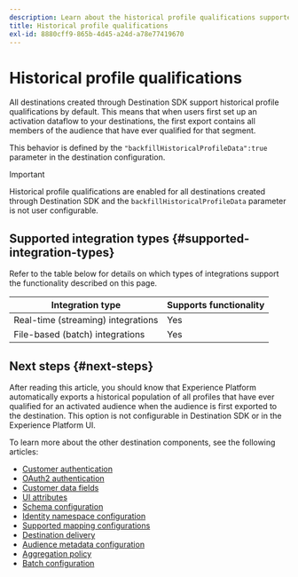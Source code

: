 ```yaml
---
description: Learn about the historical profile qualifications supported by destinations built with Destination SDK.
title: Historical profile qualifications
exl-id: 8880cff9-865b-4d45-a24d-a78e77419670
---
```

# Historical profile qualifications

All destinations created through Destination SDK support historical profile qualifications by default. This means that when users first set up an activation dataflow to your destinations, the first export contains all members of the audience that have ever qualified for that segment.

This behavior is defined by the `"backfillHistoricalProfileData":true` parameter in the destination configuration.

>[!IMPORTANT]
>
>Historical profile qualifications are enabled for all destinations created through Destination SDK and the `backfillHistoricalProfileData` parameter is not user configurable.

## Supported integration types {#supported-integration-types}

Refer to the table below for details on which types of integrations support the functionality described on this page.

|Integration type| Supports functionality |
|---|---|
| Real-time (streaming) integrations | Yes  |
| File-based (batch) integrations | Yes |



<!-- 
|Parameter | Type | Description|
|---------|----------|------|
|`backfillHistoricalProfileData` | Boolean | Controls whether historical profile data is exported when audiences are activated to the destination. <br> <ul><li> `true`: [!DNL Platform] sends the historical user profiles that qualified for the audience before the audience is activated. </li><li> `false`: [!DNL Platform] only includes user profiles that qualify for the audience after the audience is activated. </li></ul> |

{style="table-layout:auto"} -->


## Next steps {#next-steps}

After reading this article, you should know that Experience Platform automatically exports a historical population of all profiles that have ever qualified for an activated audience when the audience is first exported to the destination. This option is not configurable in Destination SDK or in the Experience Platform UI.

To learn more about the other destination components, see the following articles:

* [Customer authentication](customer-authentication.md)
* [OAuth2 authentication](oauth2-authentication.md)
* [Customer data fields](customer-data-fields.md)
* [UI attributes](ui-attributes.md)
* [Schema configuration](schema-configuration.md)
* [Identity namespace configuration](identity-namespace-configuration.md)
* [Supported mapping configurations](supported-mapping-configurations.md)
* [Destination delivery](destination-delivery.md)
* [Audience metadata configuration](audience-metadata-configuration.md)
* [Aggregation policy](aggregation-policy.md)
* [Batch configuration](batch-configuration.md)
